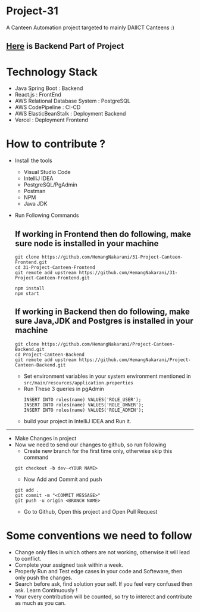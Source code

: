 # Project-31
A Canteen Automation project targeted to mainly DAIICT Canteens :)

## [Here](https://github.com/HemangNakarani/Project-Canteen-Backend) is Backend Part of Project

# Technology Stack
- Java Spring Boot : Backend
- React.js : FrontEnd
- AWS Relational Database System : PostgreSQL
- AWS CodePipeline : CI-CD
- AWS ElasticBeanStalk : Deployment Backend
- Vercel : Deployment Frontend

# How to contribute ?
- Install the tools 
  - Visual Studio Code
  - IntelliJ IDEA
  - PostgreSQL/PgAdmin
  - Postman
  - NPM
  - Java JDK

- Run Following Commands
  ## If working in Frontend then do following, make sure node is installed in your machine
  ```
  git clone https://github.com/HemangNakarani/31-Project-Canteen-Frontend.git
  cd 31-Project-Canteen-Frontend
  git remote add upstream https://github.com/HemangNakarani/31-Project-Canteen-Frontend.git
  ```
  ```
  npm install 
  npm start
  ```
  ## If working in Backend then do following, make sure Java,JDK and Postgres is installed in your machine
  ```
  git clone https://github.com/HemangNakarani/Project-Canteen-Backend.git
  cd Project-Canteen-Backend
  git remote add upstream https://github.com/HemangNakarani/Project-Canteen-Backend.git
  ```
    - Set environment variables in your system environment mentioned in `src/main/resources/application.properties`
    - Run These 3 queries in pgAdmin
      ```
      INSERT INTO roles(name) VALUES('ROLE_USER');
      INSERT INTO roles(name) VALUES('ROLE_OWNER');
      INSERT INTO roles(name) VALUES('ROLE_ADMIN');
      ```
    - build your project in IntelliJ IDEA and Run it.

---
- Make Changes in project
- Now we need to send our changes to github, so run following
  - Create new branch for the first time only, otherwise skip this command
  ```
  git checkout -b dev-<YOUR NAME>
  ```
  - Now Add and Commit and push
  ```
  git add .
  git commit -m "<COMMIT MESSAGE>"
  git push -u origin <BRANCH NAME>
  ```
  - Go to Github, Open this project and Open Pull Request
  
# Some conventions we need to follow
- Change only files in which others are not working, otherwise it will lead to conflict.
- Complete your assigned task within a week.
- Properly Run and Test edge cases in your code and Softeware, then only push the changes.
- Search before ask, find solution your self. If you feel very confused then ask. Learn Continuously !
- Your every contribution will be counted, so try to interect and contribute as much as you can.
